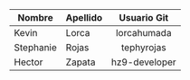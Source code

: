 | Nombre | Apellido | Usuario Git |
| ------------- | ------------- |:-------------:|
| Kevin | Lorca | lorcahumada |
| Stephanie | Rojas | tephyrojas |
| Hector | Zapata | hz9-developer |
